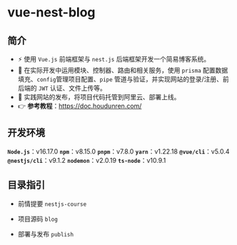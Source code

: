 # vue-nest-blog

## 简介

- ⚡ 使用 `Vue.js` 前端框架与 `nest.js` 后端框架开发一个简易博客系统。
- 💎 在实际开发中运用模块、控制器、路由和相关服务，使用 `prisma` 配置数据填充、`config`管理项目配置、`pipe` 管道与验证，并实现网站的登录/注册、前后端的 `JWT` 认证、文件上传等。
- 💎 实践网站的发布，将项目代码托管到阿里云、部署上线。
- 👉 **参考教程**：https://doc.houdunren.com/

## 开发环境

**`Node.js`**：v16.17.0
**`npm`**：v8.15.0
**`pnpm`**：v7.8.0
**`yarn`**：v1.22.18
**`@vue/cli`**：v5.0.4
**`@nestjs/cli`**：v9.1.2
**`nodemon`**：v2.0.19
**`ts-node`**：v10.9.1

## 目录指引

- 前情提要 `nestjs-course`

- 项目源码 `blog`

- 部署与发布 `publish`
